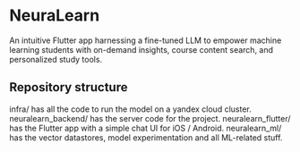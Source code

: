 # NeuraLearn
An intuitive Flutter app harnessing a fine-tuned LLM to empower machine learning students with on-demand insights, course content search, and personalized study tools.

## Repository structure
infra/ has all the code to run the model on a yandex cloud cluster.
neuralearn_backend/ has the server code for the project.
neuralearn_flutter/ has the Flutter app with a simple chat UI for iOS / Android.
neuralearn_ml/ has the vector datastores, model experimentation and all ML-related stuff.
